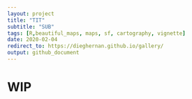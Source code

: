 ```yaml
---
layout: project
title: "TIT"
subtitle: "SUB"
tags: [R,beautiful_maps, maps, sf, cartography, vignette]
date: 2020-02-04
redirect_to: https://dieghernan.github.io/gallery/
output: github_document
---
```


# WIP
